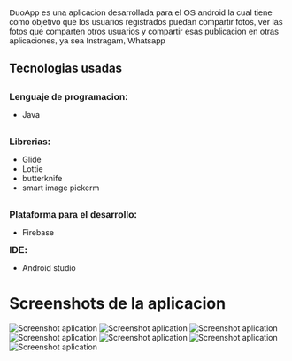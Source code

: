   
  <p style="background-image: url(https://image.ibb.co/eyxoWe/imgfondo.png); margin: 0 auto; padding: 20px; background-position: center; background-size: cover; background-attachment: fixed; background-repeat: no-repeat;color: white;">
      
 <p style="font-family: Arial;  font-size: 15; font-weight: normal;">
   DuoApp es una aplicacion desarrollada para el OS android la cual             tiene     como objetivo que los usuarios registrados puedan         compartir fotos, ver las fotos que comparten otros usuarios y compartir esas publicacion en otras aplicaciones, ya sea Instragam, Whatsapp</p>
  
<h2>Tecnologias usadas<h2>
  <h3 style="display: inline; font-family: Arial">Lenguaje de programacion:</h3><p style="display:inline;"> 
  <ul> 
    <li>Java</li>
  </ul>
  
  </p><br/>
  
  <h3 style="display: inline; font-family: Arial">Librerias:</h3>
  
  <p style="display: inline;"> 
    <ul>
      <li>Glide</li>
      <li>Lottie</li>
      <li>butterknife</li>
      <li>smart image pickerm</li>
    </ul>
  </p><br/>
  
  <h3 style="display: inline; font-family: Arial">Plataforma para el desarrollo:</h3><p style="display: inline:">  
  <ul>
     <li>Firebase</li>  
  </ul>
  </p>
  
   <h3 style="display: inline; font-family: Arial">IDE:</h3>
  <p style="display: inline;">  
    <ul>
       <li>Android studio</li>
    </ul>
  </p>    
  </p>  

<h1>Screenshots de la aplicacion</h1>
<img src="/screens/screen01.jpeg" alt="Screenshot aplication"/>
<img src="/screens/screen02.jpeg" alt="Screenshot aplication"/>
<img src="/screens/screen03.jpeg" alt="Screenshot aplication"/>
<img src="/screens/screen04.jpeg" alt="Screenshot aplication"/>
<img src="/screens/screen05.jpeg" alt="Screenshot aplication"/>
<img src="/screens/screen06.jpeg" alt="Screenshot aplication"/>
<img src="/screens/screen07.jpeg" alt="Screenshot aplication"/>

  
